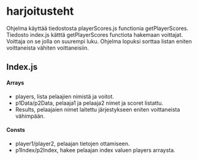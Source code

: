 # harjoitusteht #

Ohjelma käyttää tiedostosta playerScores.js functionia getPlayerScores. Tiedosto index.js kätttä getPlayerScores functiota hakemaan voittajat. Voittaja on se jolla on suurempi luku. Ohjelma lopuksi sorttaa listan eniten voittaneista vähiten voittaneisiin.
## Index.js 
#### Arrays
* players, lista pelaajien nimistä ja voitot.
* p1Data/p2Data, pelaaja1 ja pelaaja2 nimet ja scoret listattu.
* Results, pelaajaien nimet laitettu järjestykseen eniten voittaneista vähimpään.
#### Consts
* player1/player2, pelaajan tietojen ottamiseen.
* p1Index/p2Index, hakee pelaajan index valuen players arraysta.